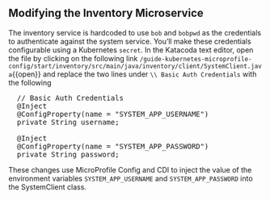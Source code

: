 ## Modifying the Inventory Microservice

The inventory service is hardcoded to use `bob` and `bobpwd` as the credentials to authenticate against the system service. You’ll make these credentials configurable using a Kubernetes `secret`. In the Katacoda text editor, open the file by clicking on the following link `/guide-kubernetes-microprofile-config/start/inventory/src/main/java/inventory/client/SystemClient.java`{{open}} and replace the two lines under `\\ Basic Auth Credentials` with the following

<pre class="file" data-target="clipboard">
  // Basic Auth Credentials
  @Inject
  @ConfigProperty(name = "SYSTEM_APP_USERNAME")
  private String username;

  @Inject
  @ConfigProperty(name = "SYSTEM_APP_PASSWORD")
  private String password;
</pre>

These changes use MicroProfile Config and CDI to inject the value of the environment variables `SYSTEM_APP_USERNAME` and `SYSTEM_APP_PASSWORD` into the SystemClient class.
